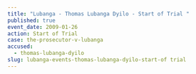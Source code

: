 ```yaml
---
title: "Lubanga - Thomas Lubanga Dyilo - Start of Trial "
published: true
event_date: 2009-01-26
action: Start of Trial
case: the-prosecutor-v-lubanga
accused:
  - thomas-lubanga-dyilo
slug: lubanga-events-thomas-lubanga-dyilo-start-of trial
---
```

